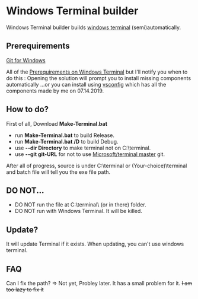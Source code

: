 # Windows Terminal builder
Windows Terminal builder builds [windows terminal](https://github.com/microsoft/terminal) (semi)automatically.

## Prerequirements
[Git for Windows](https://git-scm.com/downloads/win)

All of the [Prerequirements on Windows Terminal](https://github.com/microsoft/terminal/blob/master/README.md#build-prerequisites) 
but I'll notify you when to do this : Opening the solution will prompt you to install missing components automatically ...or you can install using [vsconfig](https://github.com/SJang1/Terminal-Builder/blob/master/vsconfig) which has all the components made by me on 07.14.2019.

## How to do?
First of all, Download **Make-Terminal.bat**
* run **Make-Terminal.bat** to build Release.
* run **Make-Terminal.bat /D** to build Debug.
* use **--dir Directory** to make terminal not on C:\terminal.
* use **--git git-URL** for not to use [Microsoft/terminal master](https://github.com/microsoft/terminal/tree/master) git.

After all of progress, source is under C:\terminal or (Your-choice)\terminal and batch file will tell you the exe file path.

## DO NOT...
* DO NOT run the file at C:\terminal\ (or in there) folder.
* DO NOT run with Windows Terminal. It will be killed.

## Update?
It will update Terminal if it exists. When updating, you can't use windows terminal.

## FAQ
Can I fix the path? => Not yet, Probley later. It has a small problem for it. ~~I am too lazy to fix it~~
